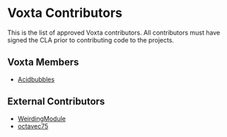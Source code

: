 # Voxta Contributors

This is the list of approved Voxta contributors. All contributors must have signed the CLA prior to contributing code to the projects.

## Voxta Members

- [Acidbubbles](https://github.com/acidbubbles)

## External Contributors

- [WeirdingModule](https://github.com/weirdingmodule)
- [octavec75](https://github.com/octavec75)
